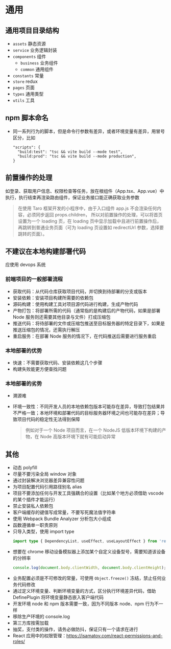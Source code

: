 # 通用

## 通用项目目录结构

- `assets` 静态资源
- `service` 业务逻辑封装
- `components` 组件
  - `business` 业务组件
  - `common` 通用组件
- `constants` 常量
- `store` redux
- `pages` 页面
- `types` 通用类型
- `utils` 工具

## npm 脚本命名

- 同一系列行为的脚本，但是命令行参数有差异，或者环境变量有差异，用冒号区分，比如
  ```text
  "scripts": {
    "build:test": "tsc && vite build --mode test",
    "build:prod": "tsc && vite build --mode production",
  }
  ```

## 前置操作的处理

如登录、获取用户信息、权限检查等任务，放在根组件（App.tsx、App.vue）中执行，执行结束再渲染路由组件，保证业务接口能正确获取业务参数

> 在使用 Taro 框架开发的小程序中，由于入口组件 app.js 不会渲染任何内容，必须同步返回 props.children，
> 所以对前置操作的处理，可以将首页设置为一个 loading 页，在 loading 页中显示加载中且进行前置操作后，
> 再跳转到普通业务页面（可为 loading 页设置如 redirectUrl 参数，选择要跳转的页面）。

## 不建议在本地构建部署代码

应使用 devops 系统

### 前端项目的一般部署流程

- 获取代码：从代码仓库获取项目代码，并切换到待部署的分支或版本
- 安装依赖：安装项目构建所需要的依赖包
- 源码构建：使用构建工具对项目源代码进行构建，生成产物代码
- 产物打包：将部署所需的代码（通常指的是构建后的产物代码，如果是部署 Node 服务则还需要其他目录与文件）打成压缩包
- 推送代码：将待部署的文件或压缩包推送至目标服务器的特定目录下，如果是推送压缩包的情况，还需执行解压
- 重启服务：在部署 Node 服务的情况下，在代码推送后需要进行服务重启

### 本地部署的优势

- 快速：不需要获取代码、安装依赖这几个步骤
- 构建失败能更方便查找问题

### 本地部署的劣势

- 溯源难
- 环境一致性：不同开发人员的本地依赖包版本可能存在差异，导致打包结果并不严格一致；本地环境和部署代码的目标服务器环境之间也可能存在差异；导致项目代码的稳定性无法得到保障

  > 例如对于一个 Node 项目而言，在一个 NodeJS 低版本环境下构建的产物，在 Node 高版本环境下就有可能启动异常

## 其他

- 动态 polyfill
- 尽量不要污染全局 window 对象
- 通过封装解决浏览器差异兼容性问题
- 为项目配置代码引用路径别名 alias
- 项目不要添加任何与开发工具强耦合的设置（比如某个地方必须借助 vscode 的某个插件才能运行）
- 禁止安装私人依赖包
- 客户端缓存的键值写成常量，不要写死魔法值字符串
- 使用 Webpack Bundle Analyzer 分析包大小组成
- 函数遵循单一职责原则
- 只导入类型，使用 import type
  ```typescript
  import type { DependencyList, useEffect, useLayoutEffect } from 'react';
  ```
- 想要在 chrome 移动设备模拟器上添加某个自定义设备型号，需要知道该设备的分辨率
  ```javascript
  console.log(document.body.clientWidth, document.body.clientHeight);
  ```
- 业务配置必须是不可修改的常量，可使用 `Object.freeze()` 冻结，禁止任何业务代码修改
- 通过定义环境变量、判断环境变量的方式，区分执行环境差异代码，借助 DefinePlugin 将环境变量静态嵌入客户端代码
- 开发环境 node 和 npm 版本需要一致，因为不同版本 node、npm 行为不一样
- 移除生产环境的 console.log
- 第三方库按需加载
- 抽奖，支付类的操作，请务必做防抖，保证只有一个请求在进行
- React 应用中的权限管理：https://isamatov.com/react-permissions-and-roles/
